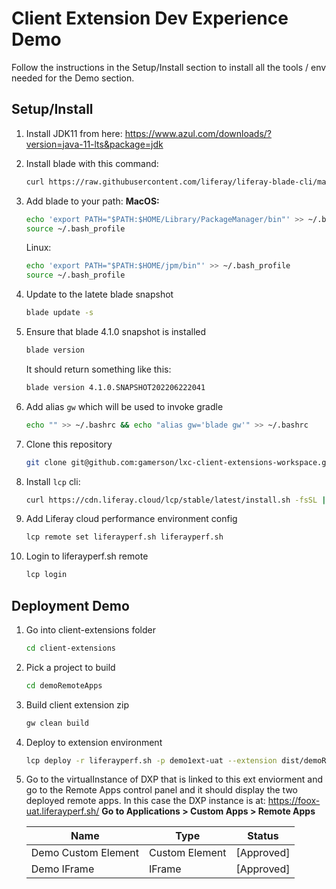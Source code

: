 # Client Extension Dev Experience Demo

Follow the instructions in the Setup/Install section to install all the tools / env needed for the Demo section.  

## Setup/Install

1. Install JDK11 from here: https://www.azul.com/downloads/?version=java-11-lts&package=jdk

2. Install blade with this command:
   ```bash
   curl https://raw.githubusercontent.com/liferay/liferay-blade-cli/master/cli/installers/global -fsSL | bash
   ```

3. Add blade to your path:
   **MacOS:**

   ```bash
   echo 'export PATH="$PATH:$HOME/Library/PackageManager/bin"' >> ~/.bash_profile
   source ~/.bash_profile
   ```

   Linux: 
   ```bash
   echo 'export PATH="$PATH:$HOME/jpm/bin"' >> ~/.bash_profile
   source ~/.bash_profile
   ```

4. Update to the latete blade snapshot
   ```bash
   blade update -s
   ```

   

5. Ensure that blade 4.1.0 snapshot is installed
   ```bash
   blade version
   ```

   It should return something like this:
   ```bash
   blade version 4.1.0.SNAPSHOT202206222041
   ```

6. Add alias `gw` which will be used to invoke gradle
   ```bash
   echo "" >> ~/.bashrc && echo "alias gw='blade gw'" >> ~/.bashrc
   ```

   

7. Clone this repository

   ```bash
   git clone git@github.com:gamerson/lxc-client-extensions-workspace.git
   ```

   

8. Install `lcp` cli:
   ```bash
   curl https://cdn.liferay.cloud/lcp/stable/latest/install.sh -fsSL | bash
   ```

9. Add Liferay cloud performance environment config
   ```bash
   lcp remote set liferayperf.sh liferayperf.sh
   ```

10. Login to liferayperf.sh remote
    ```bash
    lcp login
    ```



## Deployment Demo

1. Go into client-extensions folder
   ```bash
   cd client-extensions
   ```

   

2. Pick a project to build
   ```bash
   cd demoRemoteApps
   ```

   

3. Build client extension zip
   ```bash
   gw clean build
   ```

   

4. Deploy to extension environment 
   ```bash
   lcp deploy -r liferayperf.sh -p demo1ext-uat --extension dist/demoRemoteApps.zip
   ```

5. Go to the virtualInstance of DXP that is linked to this ext enviorment and go to the Remote Apps control panel and it should display the two deployed remote apps.  In this case the DXP instance is at: https://foox-uat.liferayperf.sh/
   **Go to Applications > Custom Apps > Remote Apps**

   | Name                | Type           | Status     |
   | ------------------- | -------------- | ---------- |
   | Demo Custom Element | Custom Element | [Approved] |
   | Demo IFrame         | IFrame         | [Approved] |

   

